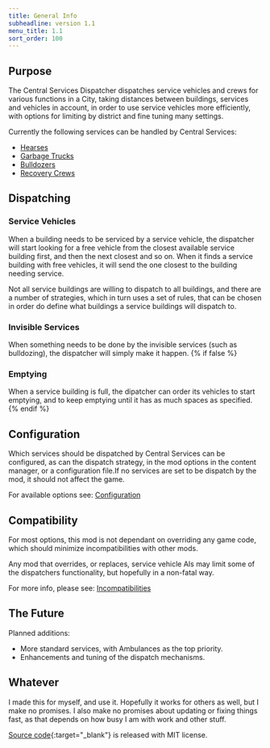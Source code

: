 ```yaml
---
title: General Info
subheadline: version 1.1
menu_title: 1.1
sort_order: 100
---
```

## Purpose

The Central Services Dispatcher dispatches service vehicles and crews for various functions in a City, taking distances between buildings, services and vehicles in account, in order to use service vehicles more efficiently, with options for limiting by district and fine tuning many settings.

Currently the following services can be handled by Central Services:

- [Hearses](ServiceHearses.html)
- [Garbage Trucks](ServiceGarbageTrucks.html)
- [Bulldozers](ServiceBulldozers.html)
- [Recovery Crews](ServiceRecoveryCrews.html)

## Dispatching

### Service Vehicles

When a building needs to be serviced by a service vehicle, the dispatcher will start looking for a free vehicle from the closest available service building first, and then the next closest and so on. When it finds a service building with free vehicles, it will send the one closest to the building needing service.

Not all service buildings are willing to dispatch to all buildings, and there are a number of strategies, which in turn uses a set of rules, that can be chosen in order do define what buildings a service buildings will dispatch to.

### Invisible Services

When something needs to be done by the invisible services (such as bulldozing), the dispatcher will simply make it happen.
{% if false %}
### Emptying

When a service building is full, the dipatcher can order its vehicles to start emptying, and to keep emptying until it has as much spaces as specified.
{% endif %}
## Configuration

Which services should be dispatched by Central Services can be configured, as can the dispatch strategy, in the mod options in the content manager, or a configuration file.If no services are set to be dispatch by the mod, it should not affect the game.

For available options see: [Configuration](Configuration.html)

## Compatibility

For most options, this mod is not dependant on overriding any game code, which should minimize incompatibilities with other mods.

Any mod that overrides, or replaces, service vehicle AIs may limit some of the dispatchers functionality, but hopefully in a non-fatal way.

For more info, please see: [Incompatibilities](Incompatibilities.html)

## The Future

Planned additions:

- More standard services, with Ambulances as the top priority.
- Enhancements and tuning of the dispatch mechanisms.

## Whatever

I made this for myself, and use it. Hopefully it works for others as well, but I make no promises.
I also make no promises about updating or fixing things fast, as that depends on how busy I am with work and other stuff.

[Source code](https://github.com/DinkyToyz/wtmcsServiceDispatcher){:target="_blank"} is released with MIT license.